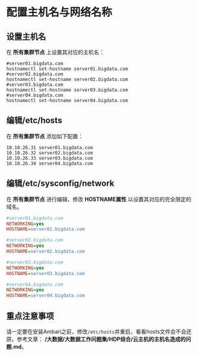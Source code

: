 配置主机名与网络名称
===================================================================================
## 设置主机名
在 **所有集群节点** 上设置其对应的主机名：
```shell
#server01.bigdata.com
hostnamectl set-hostname server01.bigdata.com
#server02.bigdata.com
hostnamectl set-hostname server02.bigdata.com
#server03.bigdata.com
hostnamectl set-hostname server03.bigdata.com
#server04.bigdata.com
hostnamectl set-hostname server04.bigdata.com
```

## 编辑/etc/hosts
在 **所有集群节点** 添加如下配置：
```shell
10.10.26.31 server01.bigdata.com
10.10.26.32 server02.bigdata.com
10.10.26.33 server03.bigdata.com
10.10.26.34 server04.bigdata.com
```

## 编辑/etc/sysconfig/network
在 **所有集群节点** 进行编辑，修改 **HOSTNAME属性** 以设置其对应的完全限定的域名。
```ini
#server01.bigdata.com
NETWORKING=yes
HOSTNAME=server01.bigdata.com

#server02.bigdata.com
NETWORKING=yes
HOSTNAME=server02.bigdata.com

#server03.bigdata.com
NETWORKING=yes
HOSTNAME=server03.bigdata.com

#server04.bigdata.com
NETWORKING=yes
HOSTNAME=server04.bigdata.com
```

## 重点注意事项
请一定要在安装Ambari之前，修改`/etc/hosts`并重启，看看hosts文件会不会还原。参考文章：
**/大数据/大数据工作问题集/HDP综合/云主机的主机名造成的问题.md**。
